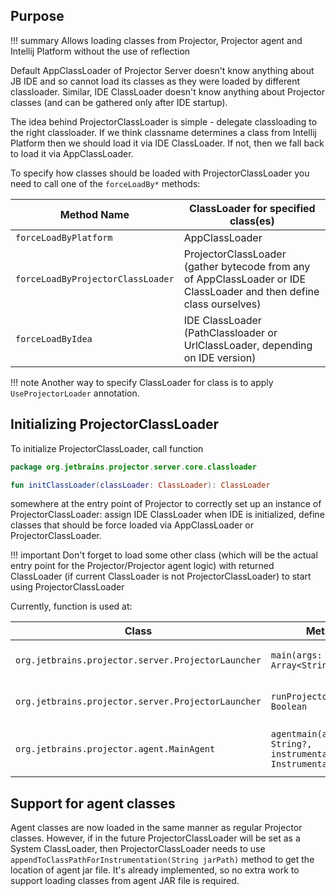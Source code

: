 ## Purpose

!!! summary 
    Allows loading classes from Projector, Projector agent and Intellij Platform without the use of reflection

Default AppClassLoader of Projector Server doesn't know anything about JB IDE and so cannot load its classes as they were loaded by different classloader. Similar, IDE ClassLoader doesn't know anything about Projector classes (and can be gathered only after IDE startup). 

The idea behind ProjectorClassLoader is simple - delegate classloading to the right classloader. If we think classname determines a class from Intellij Platform then we should load it via IDE ClassLoader. If not, then we fall back to load it via AppClassLoader. 

To specify how classes should be loaded with ProjectorClassLoader you need to call one of the `forceLoadBy*` methods: 

Method Name                         | ClassLoader for specified class(es)
---                                 | ---
`forceLoadByPlatform`               | AppClassLoader 
`forceLoadByProjectorClassLoader`   | ProjectorClassLoader (gather bytecode from any of AppClassLoader or IDE ClassLoader and then define class ourselves) 
`forceLoadByIdea` | IDE ClassLoader (PathClassloader or UrlClassLoader, depending on IDE version)

!!! note 
    Another way to specify ClassLoader for class is to apply `UseProjectorLoader` annotation.

## Initializing ProjectorClassLoader
To initialize ProjectorClassLoader, call function 
```kotlin
package org.jetbrains.projector.server.core.classloader

fun initClassLoader(classLoader: ClassLoader): ClassLoader
``` 
 somewhere at the entry point of Projector to correctly set up an instance of ProjectorClassLoader: assign IDE ClassLoader when IDE is initialized, define classes that should be force loaded via AppClassLoader or ProjectorClassLoader.
 
!!! important
    Don't forget to load some other class (which will be the actual entry point for the Projector/Projector agent logic) with returned ClassLoader (if current ClassLoader is not ProjectorClassLoader) to start using ProjectorClassLoader
 
Currently, function is used at:
  
Class                                              | Method         | Reason
---                                                | ---            | ---
`org.jetbrains.projector.server.ProjectorLauncher` | `main(args: Array<String>)` | Default entry point
`org.jetbrains.projector.server.ProjectorLauncher` | `runProjectorServer(): Boolean` | Entry point for CWM
`org.jetbrains.projector.agent.MainAgent` | `agentmain(args: String?, instrumentation: Instrumentation)` | Projector Plugin entry point

## Support for agent classes

Agent classes are now loaded in the same manner as regular Projector classes. However, if in the future ProjectorClassLoader will be set as a System ClassLoader, then ProjectorClassLoader needs to use `appendToClassPathForInstrumentation(String jarPath)` method to get the location of agent jar file. It's already implemented, so no extra work to support loading classes from agent JAR file is required.
